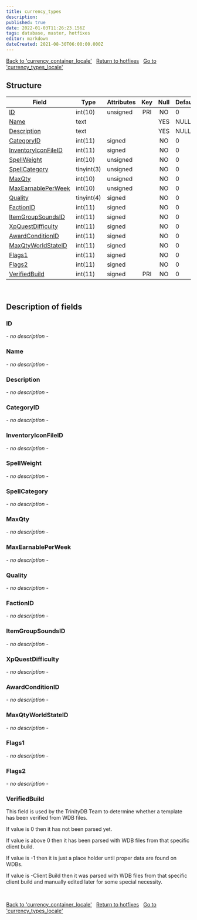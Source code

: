 ```yaml
---
title: currency_types
description: 
published: true
date: 2022-01-03T11:26:23.156Z
tags: database, master, hotfixes
editor: markdown
dateCreated: 2021-08-30T06:00:00.000Z
---
```


<a href="https://trinitycore.info/en/database/master/hotfixes/currency_container_locale" class="mt-5 v-btn v-btn--depressed v-btn--flat v-btn--outlined theme--light v-size--default darkblue--text text--lighten-3"><span class="v-btn__content"><i aria-hidden="true" class="v-icon notranslate v-icon--left mdi mdi-arrow-left theme--light"></i><span>Back to 'currency_container_locale'</span></span></a>&nbsp;&nbsp;&nbsp;<a href="https://trinitycore.info/en/database/master/hotfixes/home" class="mt-5 v-btn v-btn--depressed v-btn--flat v-btn--outlined theme--light v-size--default darkblue--text text--lighten-3"><span class="v-btn__content"><i aria-hidden="true" class="v-icon notranslate v-icon--left mdi mdi-home-outline theme--light"></i><span>Return to hotfixes</span></span></a>&nbsp;&nbsp;&nbsp;<a href="https://trinitycore.info/en/database/master/hotfixes/currency_types_locale" class="mt-5 v-btn v-btn--depressed v-btn--flat v-btn--outlined theme--light v-size--default darkblue--text text--lighten-3"><span class="v-btn__content"><span>Go to 'currency_types_locale'</span><i aria-hidden="true" class="v-icon notranslate v-icon--right mdi mdi-arrow-right theme--light"></i></span></a>

## Structure

| Field | Type | Attributes | Key | Null | Default | Extra | Comment |
| --- | --- | --- | :---: | :---: | --- | --- | --- |
| [ID](#id) | int(10) | unsigned | PRI | NO | 0 |  |  |
| [Name](#name) | text |  |  | YES | NULL |  |  |
| [Description](#description) | text |  |  | YES | NULL |  |  |
| [CategoryID](#categoryid) | int(11) | signed |  | NO | 0 |  |  |
| [InventoryIconFileID](#inventoryiconfileid) | int(11) | signed |  | NO | 0 |  |  |
| [SpellWeight](#spellweight) | int(10) | unsigned |  | NO | 0 |  |  |
| [SpellCategory](#spellcategory) | tinyint(3) | unsigned |  | NO | 0 |  |  |
| [MaxQty](#maxqty) | int(10) | unsigned |  | NO | 0 |  |  |
| [MaxEarnablePerWeek](#maxearnableperweek) | int(10) | unsigned |  | NO | 0 |  |  |
| [Quality](#quality) | tinyint(4) | signed |  | NO | 0 |  |  |
| [FactionID](#factionid) | int(11) | signed |  | NO | 0 |  |  |
| [ItemGroupSoundsID](#itemgroupsoundsid) | int(11) | signed |  | NO | 0 |  |  |
| [XpQuestDifficulty](#xpquestdifficulty) | int(11) | signed |  | NO | 0 |  |  |
| [AwardConditionID](#awardconditionid) | int(11) | signed |  | NO | 0 |  |  |
| [MaxQtyWorldStateID](#maxqtyworldstateid) | int(11) | signed |  | NO | 0 |  |  |
| [Flags1](#flags1) | int(11) | signed |  | NO | 0 |  |  |
| [Flags2](#flags2) | int(11) | signed |  | NO | 0 |  |  |
| [VerifiedBuild](#verifiedbuild) | int(11) | signed | PRI | NO | 0 |  |  |
&nbsp;
## Description of fields

### ID
*- no description -*
&nbsp;

### Name
*- no description -*
&nbsp;

### Description
*- no description -*
&nbsp;

### CategoryID
*- no description -*
&nbsp;

### InventoryIconFileID
*- no description -*
&nbsp;

### SpellWeight
*- no description -*
&nbsp;

### SpellCategory
*- no description -*
&nbsp;

### MaxQty
*- no description -*
&nbsp;

### MaxEarnablePerWeek
*- no description -*
&nbsp;

### Quality
*- no description -*
&nbsp;

### FactionID
*- no description -*
&nbsp;

### ItemGroupSoundsID
*- no description -*
&nbsp;

### XpQuestDifficulty
*- no description -*
&nbsp;

### AwardConditionID
*- no description -*
&nbsp;

### MaxQtyWorldStateID
*- no description -*
&nbsp;

### Flags1
*- no description -*
&nbsp;

### Flags2
*- no description -*
&nbsp;

### VerifiedBuild
This field is used by the TrinityDB Team to determine whether a template has been verified from WDB files.

If value is 0 then it has not been parsed yet.

If value is above 0 then it has been parsed with WDB files from that specific client build.

If value is -1 then it is just a place holder until proper data are found on WDBs.

If value is -Client Build then it was parsed with WDB files from that specific client build and manually edited later for some special necessity.

&nbsp;

<a href="https://trinitycore.info/en/database/master/hotfixes/currency_container_locale" class="mt-5 v-btn v-btn--depressed v-btn--flat v-btn--outlined theme--light v-size--default darkblue--text text--lighten-3"><span class="v-btn__content"><i aria-hidden="true" class="v-icon notranslate v-icon--left mdi mdi-arrow-left theme--light"></i><span>Back to 'currency_container_locale'</span></span></a>&nbsp;&nbsp;&nbsp;<a href="https://trinitycore.info/en/database/master/hotfixes/home" class="mt-5 v-btn v-btn--depressed v-btn--flat v-btn--outlined theme--light v-size--default darkblue--text text--lighten-3"><span class="v-btn__content"><i aria-hidden="true" class="v-icon notranslate v-icon--left mdi mdi-home-outline theme--light"></i><span>Return to hotfixes</span></span></a>&nbsp;&nbsp;&nbsp;<a href="https://trinitycore.info/en/database/master/hotfixes/currency_types_locale" class="mt-5 v-btn v-btn--depressed v-btn--flat v-btn--outlined theme--light v-size--default darkblue--text text--lighten-3"><span class="v-btn__content"><span>Go to 'currency_types_locale'</span><i aria-hidden="true" class="v-icon notranslate v-icon--right mdi mdi-arrow-right theme--light"></i></span></a>


